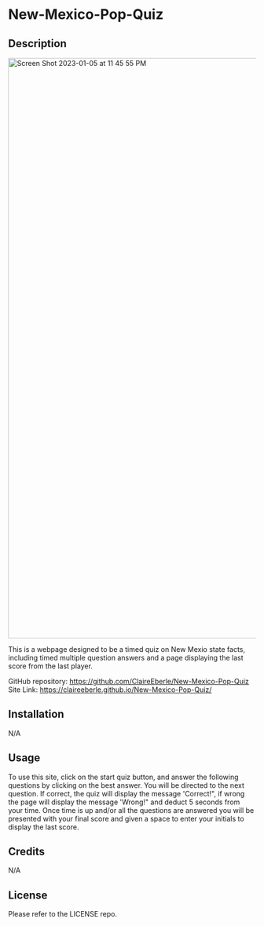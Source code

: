 # New-Mexico-Pop-Quiz
## Description

<img width="1182" alt="Screen Shot 2023-01-05 at 11 45 55 PM" src="https://user-images.githubusercontent.com/116858582/210955041-a179d04f-75ca-44f7-a431-82773d1924fd.png">


This is a webpage designed to be a timed quiz on New Mexio state facts, including timed multiple question answers and a page displaying the last score from the last player. 

GitHub repository: https://github.com/ClaireEberle/New-Mexico-Pop-Quiz
Site Link: https://claireeberle.github.io/New-Mexico-Pop-Quiz/

## Installation

N/A

## Usage

To use this site, click on the start quiz button, and answer the following questions by clicking on the best answer. You will be directed to the next question. If correct, the quiz will display the message 'Correct!", if wrong the page will display the message 'Wrong!" and deduct 5 seconds from your time. Once time is up and/or all the questions are answered you will be presented with your final score and given a space to enter your initials to display the last score. 

## Credits

N/A

## License

Please refer to the LICENSE repo. 
